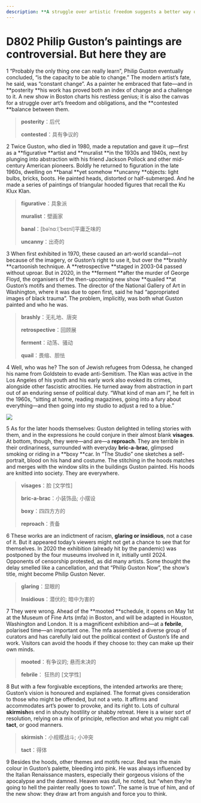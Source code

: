 ```yaml
---
description: **A struggle over artistic freedom suggests a better way out of the culture wars**
---
```


# D802 Philip Guston’s paintings are controversial. But here they are
1 “Probably the only thing one can really learn”, Philip Guston eventually concluded, “is the capacity to be able to change.” The modern artist’s fate, he said, was “constant change”. As a painter he embraced that fate—and in **posterity **his work has proved both an index of change and a challenge to it. A new show in Boston charts his restless genius; it is also the canvas for a struggle over art’s freedom and obligations, and the **contested **balance between them.

> **posterity**：后代
 > 
> **contested**：具有争议的
 > 

2 Twice Guston, who died in 1980, made a reputation and gave it up—first as a **figurative **artist and **muralist **in the 1930s and 1940s, next by plunging into abstraction with his friend Jackson Pollock and other mid-century American pioneers. Boldly he returned to figuration in the late 1960s, dwelling on **banal **yet somehow **uncanny **objects: light bulbs, bricks, boots. He painted heads, distorted or half-submerged. And he made a series of paintings of triangular hooded figures that recall the Ku Klux Klan.

> **figurative**：具象派
 > 
> **muralist**：壁画家
 > 
> **banal**：[bəˈnɑːlˌˈbeɪnl]平庸乏味的
 > 
> **uncanny**：出奇的
 > 

3 When first exhibited in 1970, these caused an art-world scandal—not because of the imagery, or Guston’s right to use it, but over the **brashly **cartoonish technique. A **retrospective **staged in 2003-04 passed without uproar. But in 2020, in the **ferment **after the murder of George Floyd, the organisers of the then-upcoming new show **quailed **at Guston’s motifs and themes. The director of the National Gallery of Art in Washington, where it was due to open first, said he had “appropriated images of black trauma”. The problem, implicitly, was both what Guston painted and who he was.

> **brashly**：无礼地、唐突
 > 
> **retrospective**：回顾展
 > 
> **ferment**：动荡、骚动
 > 
> **quail**：畏缩、胆怯
 > 

4 Well, who was he? The son of Jewish refugees from Odessa, he changed his name from Goldstein to evade anti-Semitism. The Klan was active in the Los Angeles of his youth and his early work also evoked its crimes, alongside other fascistic atrocities. He turned away from abstraction in part out of an enduring sense of political duty. “What kind of man am I”, he felt in the 1960s, “sitting at home, reading magazines, going into a fury about everything—and then going into my studio to adjust a red to a blue.”

![](./archive/img/boxcnNWhGFKfHRBbTK3SJTnDVJh.png)

5 As for the later hoods themselves: Guston delighted in telling stories with them, and in the expressions he could conjure in their almost blank **visages**. At bottom, though, they were—and are—a **reproach**. They are terrible in their ordinariness, surrounded with everyday **bric-a-brac**, glimpsed smoking or riding in a **boxy **car. In “The Studio” one sketches a self-portrait, blood on his hand and costume. The stitching in the hoods matches and merges with the window slits in the buildings Guston painted. His hoods are knitted into society. They are everywhere.

> **visages**：脸 [文学性]
 > 
> **bric-a-brac**：小装饰品; 小摆设
 > 
> **boxy**：四四方方的
 > 
> **reproach**：责备
 > 

6 These works are an indictment of racism, **glaring or insidious**, not a case of it. But it appeared today’s viewers might not get a chance to see that for themselves. In 2020 the exhibition (already hit by the pandemic) was postponed by the four museums involved in it, initially until 2024. Opponents of censorship protested, as did many artists. Some thought the delay smelled like a cancellation, and that “Philip Guston Now”, the show’s title, might become Philip Guston Never.

> **glaring**：显眼的
 > 
> **Insidious**：潜伏的; 暗中为害的
 > 

7 They were wrong. Ahead of the **mooted **schedule, it opens on May 1st at the Museum of Fine Arts (mfa) in Boston, and will be adapted in Houston, Washington and London. It is a magnificent exhibition and—at a **febrile**, polarised time—an important one. The mfa assembled a diverse group of curators and has carefully laid out the political context of Guston’s life and work. Visitors can avoid the hoods if they choose to: they can make up their own minds.

> **mooted**：有争议的; 悬而未决的
 > 
> **febrile**： 狂热的 [文学性]
 > 

8 But with a few forgivable exceptions, the intended artworks are there; Guston’s vision is honoured and explained. The format gives consideration to those who might be offended, but not a veto. It affirms and accommodates art’s power to provoke, and its right to. Lots of cultural **skirmish**es end in shouty hostility or shabby retreat. Here is a wiser sort of resolution, relying on a mix of principle, reflection and what you might call **tact**, or good manners.

> **skirmish**：小规模战斗; 小冲突
 > 
> **tact**：得体
 > 

9 Besides the hoods, other themes and motifs recur. Red was the main colour in Guston’s palette, bleeding into pink. He was always influenced by the Italian Renaissance masters, especially their gorgeous visions of the apocalypse and the damned. Heaven was dull, he noted, but “when they’re going to hell the painter really goes to town”. The same is true of him, and of the new show: they draw art from anguish and force you to think.

